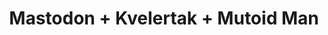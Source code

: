 ﻿---
layout: post
category: concert
title: Mastodon + Kvelertak + Mutoid Man
artists: 
- Mastodon
- Kvelertak
- Mutoid Man
place: 
- Casino de Paris
country: France
city: Paris
---

